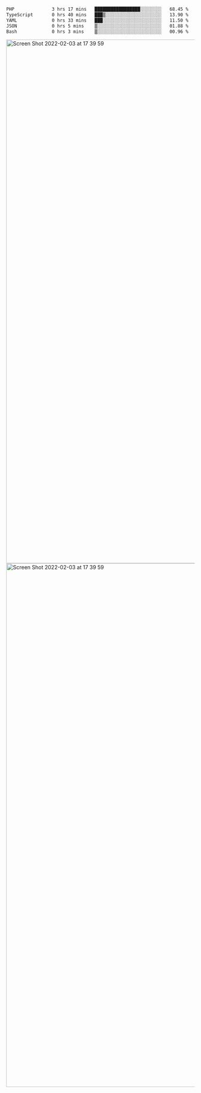 <!--START_SECTION:waka-->

```txt
PHP              3 hrs 17 mins   █████████████████░░░░░░░░   68.45 %
TypeScript       0 hrs 40 mins   ███▒░░░░░░░░░░░░░░░░░░░░░   13.90 %
YAML             0 hrs 33 mins   ███░░░░░░░░░░░░░░░░░░░░░░   11.50 %
JSON             0 hrs 5 mins    ▒░░░░░░░░░░░░░░░░░░░░░░░░   01.88 %
Bash             0 hrs 3 mins    ▒░░░░░░░░░░░░░░░░░░░░░░░░   00.96 %
```

<!--END_SECTION:waka-->

<img width="1400" alt="Screen Shot 2022-02-03 at 17 39 59" src="https://user-images.githubusercontent.com/45716542/152387304-f2b60485-53a6-4f4b-a818-5cefb1b0c0ae.png">
<img width="1400" alt="Screen Shot 2022-02-03 at 17 39 59" src="https://user-images.githubusercontent.com/45716542/152387273-ea5cdf21-2a45-44da-8bef-00c1763b1d42.png">
